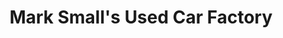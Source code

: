 ---
title: "Mark Small's Used Car Factory"
url: /taneytown/mark-smalls-used-car-factory/
shop: car
---